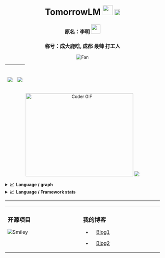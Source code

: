 
<h1 align="center">
 TomorrowLM <img src="https://github.com/blackcater/blackcater/raw/main/images/Hi.gif" height="32" />
 <a href="mailto:120329698@qq.com">
   <img width="18" height="18" src="https://raw.githubusercontent.com/jaywcjlove/jaywcjlove/master/imgs/mail.svg?sanitize=true" />
 </a>
</h1>  
<h3 align="center"> 
  原名：李明
  <img src="https://media.giphy.com/media/WUlplcMpOCEmTGBtBW/giphy.gif" width="30"> 
</h3>  
<h3 align="center"> 称号：成大鹿晗, 成都
 <span color="red">最帅</span> 
 打工人
</h3>  


<p align="center"> <img src="https://github.com/fnky/fnky/raw/fnky/img/fan-1.gif" alt="Fan" align="center"></p>

| <p align="center"><br/>  <img align="center" src="https://github-readme-stats.vercel.app/api?username=TomorrowLM&show_icons=true&theme=vue&hide_border=true"/><br/></p> | <p align="center"><br/>  <img align="center" src="https://github-readme-stats.vercel.app/api/top-langs/?username=TomorrowLM&layout=compact&hide=html&theme=vue&hide_border=true&langs_count=6"/><br/></p> |
| ------------------------------------------------------------ | ------------------------------------------------------------ |


<p align="center">
<img src="https://media.giphy.com/media/SWoSkN6DxTszqIKEqv/giphy.gif" alt="Coder GIF" width="350" height="270" >
<img src="https://github-readme-stats.vercel.app/api/wakatime?username=TomorrowLM&&langs_count=8&theme=vue" />
</p>

<details>
<summary><b>📈&nbsp;&nbsp;Language&nbsp;/&nbsp;graph</b></summary>
<br/>
<img src="https://activity-graph.herokuapp.com/graph?username=TomorrowLM&theme=dracula"/>
</details>

<details>
  <summary><b>📈&nbsp;&nbsp;Language&nbsp;/&nbsp;Framework stats</b></summary>
  <br/>
  <a href='https://profile.codersrank.io/user/tomorrowlm/'>
  <img src='http://cr-skills-chart-widget.azurewebsites.net/api/api?username=TomorrowLM&padding=30&skills=angular,batchfile,c,C%23,coffeescript,dart,go,html,json,java,javascript,less,mysql,php,pandas,perl,python,reactjs,scss,shell,svelte,swift,typescript,vue'>
  </a>

</details>

------


<table align="center"><tr>
<td valign="top" width="500">

### 开源项目  
<img src="https://github.com/fnky/fnky/raw/fnky/img/smile.gif" alt="Smiley" align="center">
</td>
<td valign="top" width="500">

### 我的博客

- <img height="16" src="https://raw.githubusercontent.com/innng/innng/master/assets/kyubey.gif"/>[Blog1](https://tomorrowlm.github.io/)<img height="16" src="https://raw.githubusercontent.com/innng/innng/master/assets/kyubey.gif"/>

- <img height="16" src="https://raw.githubusercontent.com/innng/innng/master/assets/kyubey.gif"/>[Blog2](https://tomorrowlm.top/)<img height="16" src="https://raw.githubusercontent.com/innng/innng/master/assets/kyubey.gif"/>

</td>
</tr></table>
